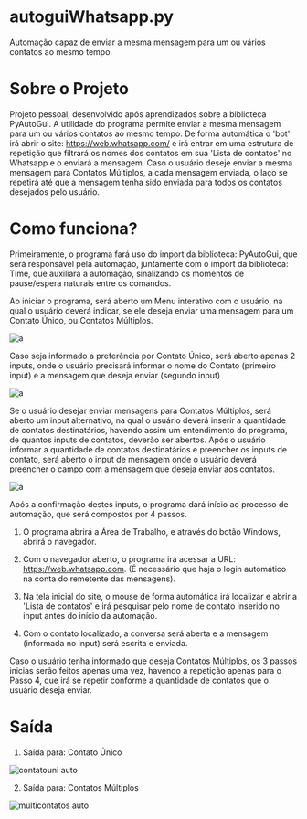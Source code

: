 # autoguiWhatsapp.py
Automação capaz de enviar a mesma mensagem para um ou vários contatos ao mesmo tempo.

# Sobre o Projeto
Projeto pessoal, desenvolvido após aprendizados sobre a biblioteca PyAutoGui. A utilidade do programa permite enviar a mesma mensagem para um ou vários contatos ao mesmo tempo. De forma automática o 'bot' irá abrir o site: https://web.whatsapp.com/ e irá entrar em uma estrutura de repetição que filtrará os nomes dos contatos em sua 'Lista de contatos' no Whatsapp e o enviará a mensagem. Caso o usuário deseje enviar a mesma mensagem para Contatos Múltiplos, a cada mensagem enviada, o laço se repetirá até que a mensagem tenha sido enviada para todos os contatos desejados pelo usuário.

# Como funciona?
Primeiramente, o programa fará uso do import da biblioteca: PyAutoGui, que será responsável pela automação, juntamente com o import da biblioteca: Time, que auxiliará a automação, sinalizando os momentos de pause/espera naturais entre os comandos.

Ao iniciar o programa, será aberto um Menu interativo com o usuário, na qual o usuário deverá indicar, se ele deseja enviar uma mensagem para um Contato Único, ou Contatos Múltiplos. 

![a](https://user-images.githubusercontent.com/84475339/168650992-044a2d70-7c11-41b0-b52b-1f5e323010b6.png)

Caso seja informado a preferência por Contato Único, será aberto apenas 2 inputs, onde o usuário precisará informar o nome do Contato (primeiro input) e a mensagem que deseja enviar (segundo input)

![a](https://user-images.githubusercontent.com/84475339/168651145-9b2a5935-93c6-4d35-83f0-43750743449f.png)

Se o usuário desejar enviar mensagens para Contatos Múltiplos, será aberto um input alternativo, na qual o usuário deverá inserir a quantidade de contatos destinatários, havendo assim um entendimento do programa, de quantos inputs de contatos, deverão ser abertos. Após o usuário informar a quantidade de contatos destinatários e preencher os inputs de contato, será aberto o input de mensagem onde o usuário deverá preencher o campo com a mensagem que deseja enviar aos contatos.

![a](https://user-images.githubusercontent.com/84475339/168652440-185948dc-db0e-49f9-9572-86da3e7c9d66.png)

Após a confirmação destes inputs, o programa dará início ao processo de automação, que será compostos por 4 passos.

1. O programa abrirá a Área de Trabalho, e através do botão Windows, abrirá o navegador.

2. Com o navegador aberto, o programa irá acessar a URL: https://web.whatsapp.com. (É necessário que haja o login automático na conta do remetente das mensagens).

3. Na tela inicial do site, o mouse de forma automática irá localizar e abrir a 'Lista de contatos' e irá pesquisar pelo nome de contato inserido no input antes do início da automação.

4. Com o contato localizado, a conversa será aberta e a mensagem (informada no input) será escrita e enviada.

Caso o usuário tenha informado que deseja Contatos Múltiplos, os 3 passos inicias serão feitos apenas uma vez, havendo a repetição apenas para o Passo 4, que irá se repetir conforme a quantidade de contatos que o usuário deseja enviar.

# Saída

1. Saída para: Contato Único

![contatouni auto](https://user-images.githubusercontent.com/84475339/168656823-664d4903-eb51-4839-8e67-bcb0ed453d77.png)

2. Saída para: Contatos Múltiplos

![multicontatos auto](https://user-images.githubusercontent.com/84475339/168656288-5682bf6e-2505-45ee-83db-3d6782f5bf42.png)

